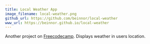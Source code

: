```yaml
---
title: Local Weather App
image_filename: local-weather.png
github_url: https://github.com/beinnor/local-weather
www_url: https://beinnor.github.io/local-weather
---
```


Another project on [Freecodecamp](http://freecodecamp.org). Displays weather in users location.
